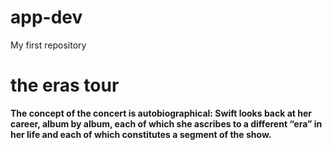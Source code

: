 # app-dev
My first repository
# the eras tour
**The concept of the concert is autobiographical: Swift looks back at her career, album by album, each of which she ascribes to a different “era” in her life and each of which constitutes a segment of the show.**

